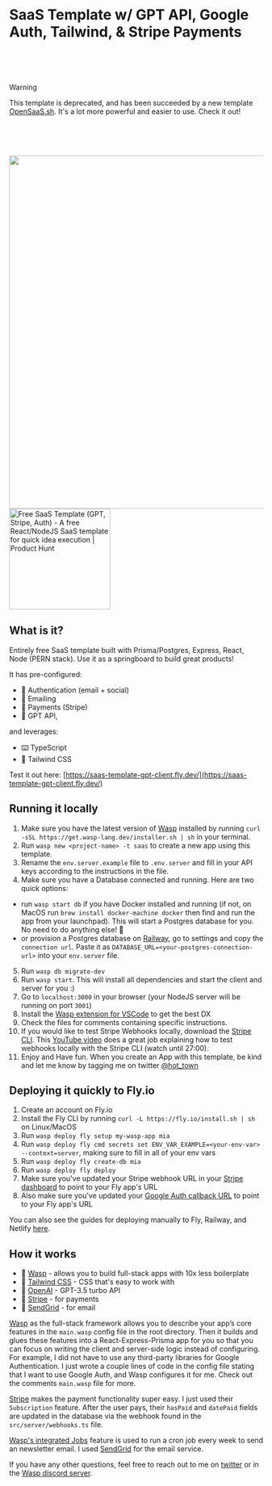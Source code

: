 # SaaS Template w/ GPT API, Google Auth, Tailwind, & Stripe Payments

<br/><br/><br/>
  
> [!WARNING]
> This template is deprecated, and has been succeeded by a new template [OpenSaaS.sh](https://opensaas.sh).
> It's a lot more powerful and easier to use. Check it out!

<br/><br/><br/>

<img src='src/client/static/gptsaastemplate.png' width='700px'/>

<br/>
<a href="https://www.producthunt.com/posts/free-saas-template-gpt-stripe-auth?utm_source=badge-featured&utm_medium=badge&utm_souce=badge-free&#0045;saas&#0045;template&#0045;gpt&#0045;stripe&#0045;auth" target="_blank"><img src="https://api.producthunt.com/widgets/embed-image/v1/featured.svg?post_id=389763&theme=neutral" alt="Free&#0032;SaaS&#0032;Template&#0032;&#0040;GPT&#0044;&#0032;Stripe&#0044;&#0032;Auth&#0041; - A&#0032;free&#0032;React&#0047;NodeJS&#0032;SaaS&#0032;template&#0032;for&#0032;quick&#0032;idea&#0032;execution | Product Hunt" style="width: 200px;" width="200" /></a>
<br/>  

## What is it?
Entirely free SaaS template built with Prisma/Postgres, Express, React, Node (PERN stack). Use it as a springboard to build great products! 

It has pre-configured: 
- 🔐 Authentication (email + social) 
- 📩 Emailing 
- 🤑 Payments (Stripe) 
- 🤖 GPT API, 

and leverages: 
- ⌨️ TypeScript 
- 🎨 Tailwind CSS

Test it out here: [https://saas-template-gpt-client.fly.dev/](https://saas-template-gpt-client.fly.dev/)

## Running it locally

1. Make sure you have the latest version of [Wasp](https://wasp-lang.dev) installed by running `curl -sSL https://get.wasp-lang.dev/installer.sh | sh` in your terminal.
2. Run `wasp new <project-name> -t saas` to create a new app using this template. 
3. Rename the `env.server.example` file to `.env.server` and fill in your API keys according to the instructions in the file.
4. Make sure you have a Database connected and running. Here are two quick options:  
  - run `wasp start db` if you have Docker installed and running (if not, on MacOS run `brew install docker-machine docker` then find and run the app from your launchpad). This will start a Postgres database for you. No need to do anything else! 🤯 
  - or provision a Postgres database on [Railway](https://railway.app), go to settings and copy the `connection url`. Paste it as `DATABASE_URL=<your-postgres-connection-url>` into your `env.server` file.  
5. Run `wasp db migrate-dev`
6. Run `wasp start`. This will install all dependencies and start the client and server for you :)
7. Go to `localhost:3000` in your browser (your NodeJS server will be running on port `3001`)
8. Install the [Wasp extension for VSCode](https://marketplace.visualstudio.com/items?itemName=wasp-lang.wasp) to get the best DX
9. Check the files for comments containing specific instructions.
10. If you would like to test Stripe Webhooks locally, download the [Stripe CLI](https://stripe.com/docs/stripe-cli#install). This [YouTube video](https://youtu.be/Psq5N5C-FGo?si=CzRy3kizF20RFiSK&t=1041) does a great job explaining how to test webhooks locally with the Stripe CLI (watch until 27:00).
11. Enjoy and Have fun. When you create an App with this template, be kind and let me know by tagging me on twitter [@hot_town](https://twitter.com/hot_town)

## Deploying it quickly to Fly.io

1. Create an account on Fly.io
2. Install the Fly CLI by running `curl -L https://fly.io/install.sh | sh` on Linux/MacOS
3. Run `wasp deploy fly setup my-wasp-app mia`
4. Run `wasp deploy fly cmd secrets set ENV_VAR_EXAMPLE=<your-env-var> --context=server`, making sure to fill in all of your env vars
5. Run `wasp deploy fly create-db mia`
6. Run `wasp deploy fly deploy`
7. Make sure you've updated your Stripe webhook URL in your [Stripe dashboard](https://dashboard.stripe.com/) to point to your Fly app's URL 
8. Also make sure you've updated your [Google Auth callback URL](https://wasp-lang.dev/docs/integrations/google#google-auth) to point to your Fly app's URL 

You can also see the guides for deploying manually to Fly, Railway, and Netlify [here](https://wasp-lang.dev/docs/deploying).

## How it works

- 🐝 [Wasp](https://wasp-lang.dev) - allows you to build full-stack apps with 10x less boilerplate
- 🎨 [Tailwind CSS](https://tailwindcss.com/) - CSS that's easy to work with
- 🤖 [OpenAI](https://openai.com/) - GPT-3.5 turbo API
- 💸 [Stripe](https://stripe.com/) - for payments
- 📧 [SendGrid](https://sendgrid.com/) - for email

[Wasp](https://wasp-lang.dev) as the full-stack framework allows you to describe your app’s core features in the `main.wasp` config file in the root directory. Then it builds and glues these features into a React-Express-Prisma app for you so that you can focus on writing the client and server-side logic instead of configuring. For example, I did not have to use any third-party libraries for Google Authentication. I just wrote a couple lines of code in the config file stating that I want to use Google Auth, and Wasp configures it for me. Check out the comments `main.wasp` file for more.

[Stripe](https://stripe.com/) makes the payment functionality super easy. I just used their `Subscription` feature. After the user pays, their `hasPaid` and `datePaid` fields are updated in the database via the webhook found in the `src/server/webhooks.ts` file. 

[Wasp's integrated Jobs](https://wasp-lang.dev/docs/language/features#jobs) feature is used to run a cron job every week to send an newsletter email. I used [SendGrid](https://sendgrid.com/) for the email service.

If you have any other questions, feel free to reach out to me on [twitter](https://twitter.com/hot_town) or in the [Wasp discord server](https://discord.gg/rzdnErX).

